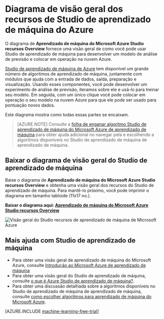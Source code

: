 <properties
    pageTitle="Diagrama de visão geral dos recursos de Studio de aprendizado de máquina | Microsoft Azure"
    description="Um diagrama imprimível dos recursos do Studio de aprendizado de máquina Azure, demonstrando como usar Studio para desenvolver um experimento de análise de previsão e colocar em operação na nuvem Azure."
    keywords="studio, diagrama de visão geral, download de aprendizado de máquina"
    services="machine-learning"
    documentationCenter=""
    authors="hning86"
    manager="jhubbard"
    editor="cgronlun"/>

<tags
    ms.service="machine-learning"
    ms.workload="data-services"
    ms.tgt_pltfrm="na"
    ms.devlang="na"
    ms.topic="get-started-article"
    ms.date="09/21/2016"
    ms.author="haining;garye" />


# <a name="overview-diagram-of-azure-machine-learning-studio-capabilities"></a>Diagrama de visão geral dos recursos de Studio de aprendizado de máquina do Azure

O diagrama de **Aprendizado de máquina do Microsoft Azure Studio recursos Overview** fornece uma visão geral de como você pode usar Studio de aprendizado de máquina para desenvolver um modelo de análise de previsão e colocar em operação na nuvem Azure.

[Studio de aprendizado de máquina de Azure](https://studio.azureml.net/) tem disponível um grande número de algoritmos de aprendizado de máquina, juntamente com módulos que ajuda com a entrada de dados, saída, preparação e visualização. Usando esses componentes, você pode desenvolver um experimento de análise de previsão, iteramos sobre ele e usá-lo para treinar seu modelo.
Em seguida, com um único clique você pode colocar em operação o seu modelo na nuvem Azure para que ele pode ser usado para pontuação novos dados.

Este diagrama mostra como todas essas partes se encaixam.

> [AZURE.NOTE] Consulte a [folha de enganar algoritmo Studio de aprendizado de máquina do Microsoft Azure de aprendizado de máquina](machine-learning-algorithm-cheat-sheet.md) para obter ajuda adicional no navegar pela e escolhendo a algoritmos disponíveis no Studio de aprendizado de máquina de aprendizado de máquina.

## <a name="download-the-machine-learning-studio-overview-diagram"></a>Baixar o diagrama de visão geral do Studio de aprendizado de máquina

Baixe o diagrama de **Aprendizado de máquina do Microsoft Azure Studio recursos Overview** e obtenha uma visão geral dos recursos do Studio de aprendizado de máquina. Para mantê-lo próximo, você pode imprimir o diagrama em tamanho tabloide (11x17 no.).

**Baixar o diagrama aqui: [Aprendizado de máquina do Microsoft Azure Studio recursos Overview](http://download.microsoft.com/download/C/4/6/C4606116-522F-428A-BE04-B6D3213E9E52/ml_studio_overview_v1.1.pdf)**

![Visão geral do Studio recursos de aprendizado de máquina de Microsoft Azure][studio-overview]

[studio-overview]: ./media/machine-learning-studio-overview-diagram/ml_studio_overview_v1.1.png


## <a name="more-help-with-machine-learning-studio"></a>Mais ajuda com Studio de aprendizado de máquina

* Para obter uma visão geral de aprendizado de máquina do Microsoft Azure, consulte [Introdução ao Microsoft Azure de aprendizado de máquina](machine-learning-what-is-machine-learning.md)
* Para obter uma visão geral do Studio de aprendizado de máquina, consulte [o que é Azure Studio de aprendizado de máquina?](machine-learning-what-is-ml-studio.md).
* Para obter uma discussão detalhada sobre a algoritmos disponíveis no Studio de aprendizado de máquina de aprendizado de máquina, consulte [como escolher algoritmos para aprendizado de máquina do Microsoft Azure](machine-learning-algorithm-choice.md).

[AZURE.INCLUDE [machine-learning-free-trial](../../includes/machine-learning-free-trial.md)]

